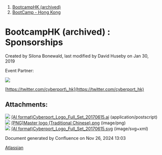 1. [BootcampHK (archived)](index.html)
2. [BootCamp - Hong Kong](BootCamp---Hong-Kong_23102870.html)

# BootcampHK (archived) : Sponsorships

Created by Silona Bonewald, last modified by David Huseby on Jan 30, 2019

Event Partner:

[![](attachments/23102897/23102946.png?height=250)](http://www.cyberport.hk/en)

[https://twitter.com/cyberport\_hk](https://twitter.com/cyberport_hk)

## Attachments:

![](images/icons/bullet_blue.gif) [(AI format)Cyberport\_Logo\_Full\_Set\_20170615.ai](attachments/23102897/23102945.ai) (application/postscript)  
![](images/icons/bullet_blue.gif) [(PNG)Master logo (Traditional Chinese).png](attachments/23102897/23102946.png) (image/png)  
![](images/icons/bullet_blue.gif) [(AI format)Cyberport\_Logo\_Full\_Set\_20170615.svg](attachments/23102897/23103028.svg) (image/svg+xml)

Document generated by Confluence on Nov 26, 2024 13:03

[Atlassian](http://www.atlassian.com/)
